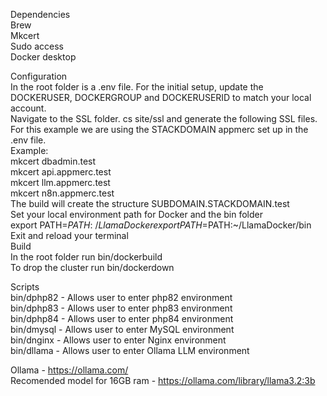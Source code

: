 Dependencies  
  Brew  
  Mkcert  
  Sudo access  
  Docker desktop  

Configuration  
  In the root folder is a .env file. For the initial setup, update the DOCKERUSER, DOCKERGROUP and DOCKERUSERID to match your local account.  
  Navigate to the SSL folder. cs site/ssl and generate the following SSL files. For this example we are using the STACKDOMAIN appmerc set up in the .env file.  
  Example:  
    mkcert dbadmin.test  
    mkcert api.appmerc.test  
    mkcert llm.appmerc.test  
    mkcert n8n.appmerc.test  
  The build will create the structure SUBDOMAIN.STACKDOMAIN.test  
  Set your local environment path for Docker and the bin folder  
  export PATH=$PATH:~/LlamaDocker  
  export PATH=$PATH:~/LlamaDocker/bin  
  Exit and reload your terminal  
Build  
  In the root folder run bin/dockerbuild  
  To drop the cluster run bin/dockerdown  
    
Scripts  
  bin/dphp82 - Allows user to enter php82 environment  
  bin/dphp83 - Allows user to enter php83 environment  
  bin/dphp84 - Allows user to enter php84 environment  
  bin/dmysql - Allows user to enter MySQL environment  
  bin/dnginx - Allows user to enter Nginx environment  
  bin/dllama - Allows user to enter Ollama LLM environment   

Ollama - https://ollama.com/  
  Recomended model for 16GB ram - https://ollama.com/library/llama3.2:3b  
